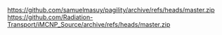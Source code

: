 https://github.com/samuelmasuy/pagility/archive/refs/heads/master.zip
https://github.com/Radiation-Transport/iMCNP_Source/archive/refs/heads/master.zip
